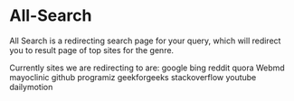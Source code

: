 # All-Search
All Search is a redirecting search page for your query, which will redirect you to result page of top sites for the genre.

Currently sites we are redirecting to are:
google
bing
reddit
quora
Webmd
mayoclinic
github
programiz
geekforgeeks
stackoverflow
youtube
dailymotion
